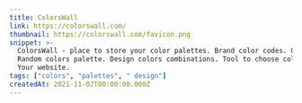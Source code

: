 ```yaml
---
title: ColorsWall
link: https://colorswall.com/
thumbnail: https://colorswall.com/favicon.png
snippet: >-
  ColorsWall - place to store your color palettes. Brand color codes. Generate
  Random colors palette. Design colors combinations. Tool to choose colors for
  Your website.
tags: ["colors", "palettes", " design"]
createdAt: 2021-11-02T00:00:00.000Z
---
```

